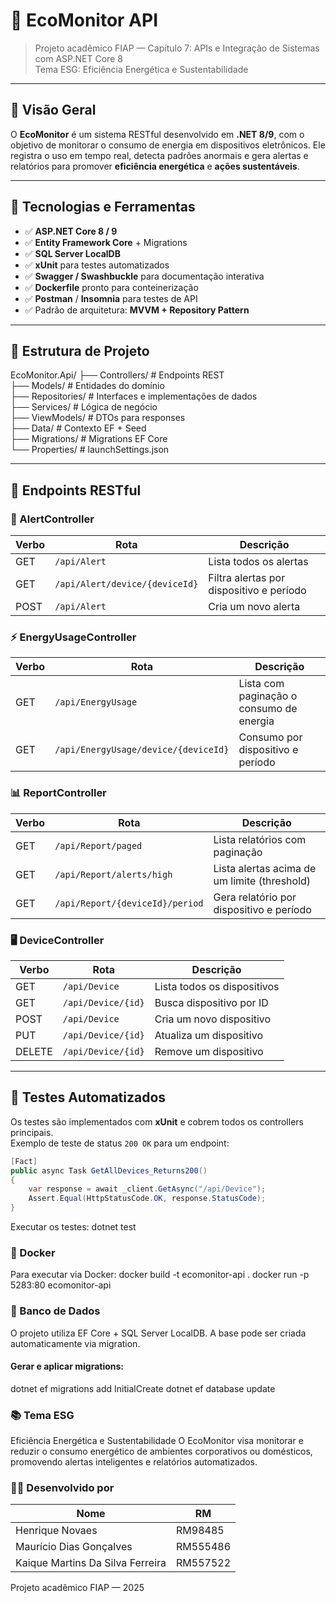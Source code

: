 # 🌱 EcoMonitor API

> Projeto acadêmico FIAP — Capítulo 7: APIs e Integração de Sistemas com ASP.NET Core 8  
> Tema ESG: Eficiência Energética e Sustentabilidade

---

## 📌 Visão Geral

O **EcoMonitor** é um sistema RESTful desenvolvido em **.NET 8/9**, com o objetivo de monitorar o consumo de energia em dispositivos eletrônicos. Ele registra o uso em tempo real, detecta padrões anormais e gera alertas e relatórios para promover **eficiência energética** e **ações sustentáveis**.

---

## 🔧 Tecnologias e Ferramentas

- ✅ **ASP.NET Core 8 / 9**
- ✅ **Entity Framework Core** + Migrations
- ✅ **SQL Server LocalDB**
- ✅ **xUnit** para testes automatizados
- ✅ **Swagger / Swashbuckle** para documentação interativa
- ✅ **Dockerfile** pronto para conteinerização
- ✅ **Postman** / **Insomnia** para testes de API
- ✅ Padrão de arquitetura: **MVVM + Repository Pattern**

---

## 📁 Estrutura de Projeto

EcoMonitor.Api/
├── Controllers/ # Endpoints REST <br/>
├── Models/ # Entidades do domínio <br/>
├── Repositories/ # Interfaces e implementações de dados <br/>
├── Services/ # Lógica de negócio <br/>
├── ViewModels/ # DTOs para responses <br/>
├── Data/ # Contexto EF + Seed <br/>
├── Migrations/ # Migrations EF Core <br/>
└── Properties/ # launchSettings.json <br/>

---

## 📲 Endpoints RESTful

### 📌 AlertController

| Verbo | Rota                             | Descrição                                 |
|-------|----------------------------------|--------------------------------------------|
| GET   | `/api/Alert`                     | Lista todos os alertas                     |
| GET   | `/api/Alert/device/{deviceId}`   | Filtra alertas por dispositivo e período   |
| POST  | `/api/Alert`                     | Cria um novo alerta                        |

### ⚡ EnergyUsageController

| Verbo | Rota                                     | Descrição                                        |
|-------|------------------------------------------|--------------------------------------------------|
| GET   | `/api/EnergyUsage`                       | Lista com paginação o consumo de energia         |
| GET   | `/api/EnergyUsage/device/{deviceId}`     | Consumo por dispositivo e período                |

### 📊 ReportController

| Verbo | Rota                             | Descrição                                 |
|-------|----------------------------------|--------------------------------------------|
| GET   | `/api/Report/paged`             | Lista relatórios com paginação             |
| GET   | `/api/Report/alerts/high`       | Lista alertas acima de um limite (threshold) |
| GET   | `/api/Report/{deviceId}/period` | Gera relatório por dispositivo e período   |

### 🖥️ DeviceController

| Verbo | Rota             | Descrição                       |
|-------|------------------|----------------------------------|
| GET   | `/api/Device`    | Lista todos os dispositivos     |
| GET   | `/api/Device/{id}` | Busca dispositivo por ID        |
| POST  | `/api/Device`    | Cria um novo dispositivo        |
| PUT   | `/api/Device/{id}` | Atualiza um dispositivo         |
| DELETE| `/api/Device/{id}` | Remove um dispositivo           |

---

## 🧪 Testes Automatizados

Os testes são implementados com **xUnit** e cobrem todos os controllers principais.  
Exemplo de teste de status `200 OK` para um endpoint:

```csharp
[Fact]
public async Task GetAllDevices_Returns200()
{
    var response = await _client.GetAsync("/api/Device");
    Assert.Equal(HttpStatusCode.OK, response.StatusCode);
}
```

Executar os testes:
dotnet test

### 🐳 Docker
Para executar via Docker:
docker build -t ecomonitor-api .
docker run -p 5283:80 ecomonitor-api

### 💾 Banco de Dados
O projeto utiliza EF Core + SQL Server LocalDB.
A base pode ser criada automaticamente via migration.

#### Gerar e aplicar migrations:
dotnet ef migrations add InitialCreate
dotnet ef database update

### 📚 Tema ESG
Eficiência Energética e Sustentabilidade
O EcoMonitor visa monitorar e reduzir o consumo energético de ambientes corporativos ou domésticos, promovendo alertas inteligentes e relatórios automatizados.

### 👨‍💻 Desenvolvido por
| Nome                            | RM      |
|---------------------------------|---------|
|Henrique Novaes                  | RM98485 |
|Maurício Dias Gonçalves          | RM555486|
|Kaique Martins Da Silva Ferreira | RM557522|

Projeto acadêmico FIAP — 2025
